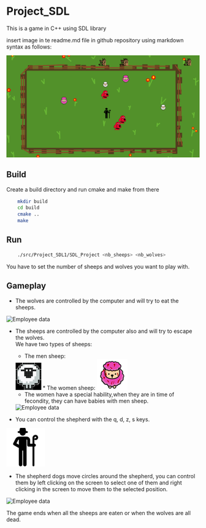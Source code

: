 # Project_SDL
This is a game in C++ using SDL library

insert image in te readme.md file in github repository using markdown syntax as follows: 
    

<img src="/asset/background.png" alt="Employee data" title="Employee Data title">




## Build
Create a build directory and run cmake and make from there
```bash
    mkdir build
    cd build
    cmake ..
    make
```
## Run
```bash
    ./src/Project_SDL1/SDL_Project <nb_sheeps> <nb_wolves>  
```  
You have to set the number of sheeps and wolves you want to play with.  

## Gameplay
* The wolves are controlled by the computer and will try to eat the sheeps. 
<img src="/src/media/wolf.bmp" alt="Employee data" title="Employee Data title">

* The sheeps are controlled by the computer also and will try to escape the wolves.  
We have two types of sheeps:  
    * The men sheep:  
    <img src="/src/media/sheep.bmp" alt="Employee data" title="Employee Data title">  
    * The women sheep:  
    <img src="/src/media/sheep_femme_amoureuse.bmp" alt="Employee data" title="Employee Data title">  
    
    * The women have a special hability,when they are in time of fecondity, they can have babies with men sheep.
    <img src="/src/media/sheep_women_pregnant.png" alt="Employee data" title="Employee Data title">  

* You can control the shepherd with the q, d, z, s keys.  
<img src="/src/media/Berger.bmp" alt="Employee data" title="Employee Data title">  
    

* The shepherd dogs move circles around the shepherd, you can control them by left clicking on the screen to select one of them and right clicking in the screen to move them to the selected position.  
<img src="/src/media/dog.png" alt="Employee data" title="Employee Data title">  
    
  
The game ends when all the sheeps are eaten or when the wolves are all dead.
